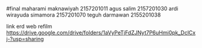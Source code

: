 #final
maharami maknawiyah 2157201011
agus salim 2157201030
ardi wirayuda simamora 2157201070
teguh darmawan 2155201038

link erd web refilm
https://drive.google.com/drive/folders/1aVyPeTjFdZJNyt7P6uHmi0pk_DclCxj-?usp=sharing

